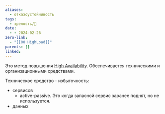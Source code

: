 ```yaml
---
aliases:
  - отказоустойчивость
tags:
  - зрелость/🌱
date:
  - - 2024-02-26
zero-link:
  - "[[00 HighLoad]]"
parents: []
linked:
---
```

Это метод повышения [High Availability](High%20Availability.md). Обеспечивается техническими и организационными средствами.

Техническое средство - избыточность:
- сервисов
	- active-passive. Это когда запасной сервис заранее поднят, но не используется.
- данных